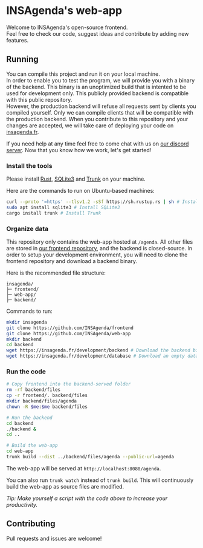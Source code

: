 # INSAgenda's web-app

Welcome to INSAgenda's open-source frontend.  
Feel free to check our code, suggest ideas and contribute by adding new features.  

## Running

You can compile this project and run it on your local machine.  
In order to enable you to test the program, we will provide you with a binary of the backend. This binary is an unoptimized build that is intented to be used for development only. This publicly provided backend is compatible with this public repository.  
However, the production backend will refuse all requests sent by clients you compiled yourself. Only we can compile clients that will be compatible with the production backend. When you contribute to this repository and your changes are accepted, we will take care of deploying your code on [insagenda.fr](https://insagenda.fr).  
  
If you need help at any time feel free to come chat with us on [our discord server](https://discord.gg/TpdbUyfcbJ).
Now that you know how we work, let's get started!

### Install the tools

Please install [Rust](https://www.rust-lang.org/), [SQLite3](https://www.sqlite.org/index.html) and [Trunk](https://trunkrs.dev/) on your machine.

Here are the commands to run on Ubuntu-based machines:

```bash
curl --proto '=https' --tlsv1.2 -sSf https://sh.rustup.rs | sh # Install Rust
sudo apt install sqlite3 # Install SQLite3
cargo install trunk # Install Trunk
```

### Organize data

This repository only contains the web-app hosted at `/agenda`.
All other files are stored in [our frontend repository](https://github.com/INSAgenda/frontend), and the backend is closed-source.
In order to setup your development environment, you will need to clone the frontend repository and download a backend binary.

Here is the recommended file structure:

```text
insagenda/
├─ frontend/
├─ web-app/
├─ backend/
```

Commands to run:

```bash
mkdir insagenda
git clone https://github.com/INSAgenda/frontend
git clone https://github.com/INSAgenda/web-app
mkdir backend
cd backend
wget https://insagenda.fr/development/backend # Download the backend binary
wget https://insagenda.fr/development/database # Download an empty database ready to be used by the backend
```

### Run the code

```bash
# Copy frontend into the backend-served folder
rm -rf backend/files
cp -r frontend/. backend/files 
mkdir backend/files/agenda
chown -R $me:$me backend/files

# Run the backend
cd backend
./backend &
cd ..

# Build the web-app
cd web-app
trunk build --dist ../backend/files/agenda --public-url=agenda
```

The web-app will be served at `http://localhost:8080/agenda`.  

You can also run `trunk watch` instead of `trunk build`.
This will continuously build the web-app as source files are modified.

_Tip: Make yourself a script with the code above to increase your productivity._

## Contributing

Pull requests and issues are welcome!
